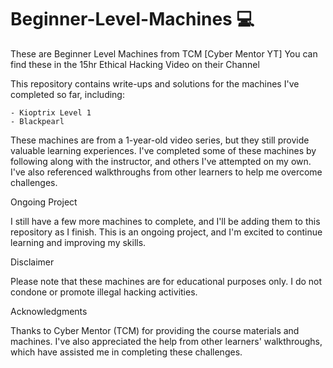 # Beginner-Level-Machines 💻
These are Beginner Level Machines from TCM [Cyber Mentor YT]
You can find these in the 15hr Ethical Hacking Video on their Channel 

This repository contains write-ups and solutions for the machines I've completed so far, including:
```
- Kioptrix Level 1
- Blackpearl
```
These machines are from a 1-year-old video series, but they still provide valuable learning experiences. I've completed some of these machines by following along with the instructor, and others I've attempted on my own. I've also referenced walkthroughs from other learners to help me overcome challenges.

Ongoing Project

I still have a few more machines to complete, and I'll be adding them to this repository as I finish. This is an ongoing project, and I'm excited to continue learning and improving my skills.

Disclaimer

Please note that these machines are for educational purposes only. I do not condone or promote illegal hacking activities.

Acknowledgments

Thanks to Cyber Mentor (TCM) for providing the course materials and machines. I've also appreciated the help from other learners' walkthroughs, which have assisted me in completing these challenges.


